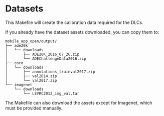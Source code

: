 # Datasets

This Makefile will create the calibration data required for the DLCs.

If you already have the dataset assets downloaded, you can copy them to:

```
mobile_app_open/output/
├── ade20k
│   └── downloads
│       ├── ADE20K_2016_07_26.zip
│       └── ADEChallengeData2016.zip
├── coco
│   └── downloads
│       ├── annotations_trainval2017.zip
│       ├── val2014.zip
│       └── val2017.zip
└── imagenet
    └── downloads
        └── LSVRC2012_img_val.tar
```

The Makefile can also download the assets except for Imagenet, which must be
provided manually.
